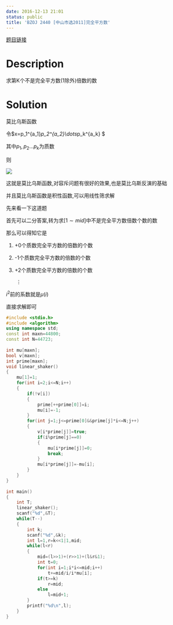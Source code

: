 ```yaml
---
date: 2016-12-13 21:01
status: public
title: 'BZOJ 2440 [中山市选2011]完全平方数'
---
```


[题目链接](http://www.lydsy.com/JudgeOnline/problem.php?id=2440)

# Description

求第K个不是完全平方数(1除外)倍数的数

# Solution

莫比乌斯函数

令$x=p_1^{a_1}*p_2^{a_2}\dots*p_k^{a_k} $

其中$p_1,p_2\dots p_k$为质数



则

![](~/01.png)

这就是莫比乌斯函数,对容斥问题有很好的效果,也是莫比乌斯反演的基础

并且莫比乌斯函数是积性函数,可以用线性筛求解

先来看一下这道题

首先可以二分答案,转为求$[1\sim mid]$中不是完全平方数倍数个数的数

那么可以得知它是

1. +0个质数完全平方数的倍数的个数

2. -1个质数完全平方数的倍数的个数

3. +2个质数完全平方数的倍数的个数


   ​			$\vdots$

$i^2$前的系数就是$\mu(i)$

直接求解即可

``` c++
#include <stdio.h>
#include <algorithm>
using namespace std;
const int maxn=44800;
const int N=44723;
 
int mu[maxn];
bool v[maxn];
int prime[maxn];
void linear_shaker()
{
    mu[1]=1;
    for(int i=2;i<=N;i++)
    {
        if(!v[i])
        {
            prime[++prime[0]]=i;
            mu[i]=-1;
        }
        for(int j=1;j<=prime[0]&&prime[j]*i<=N;j++)
        {
            v[i*prime[j]]=true;
            if(i%prime[j]==0)
            {
                mu[i*prime[j]]=0;
                break;
            }
            mu[i*prime[j]]=-mu[i];
        }
    }
}
 
int main()
{
    int T;
    linear_shaker();
    scanf("%d",&T);
    while(T--)
    {
        int k;
        scanf("%d",&k);
        int l=1,r=k<<1|1,mid;
        while(l<r)
        {
            mid=(l>>1)+(r>>1)+(l&r&1);
            int t=0;
            for(int i=1;i*i<=mid;i++)
                t+=mid/i/i*mu[i];
            if(t>=k)
                r=mid;
            else
                l=mid+1;
        }
        printf("%d\n",l);
    }
}
```